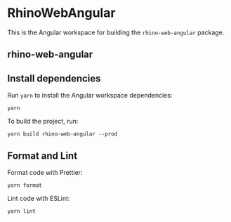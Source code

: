 # RhinoWebAngular

This is the Angular workspace for building the `rhino-web-angular` package.

## rhino-web-angular

## Install dependencies

Run `yarn` to install the Angular workspace dependencies:

```console
yarn
```

To build the project, run:

```console
yarn build rhino-web-angular --prod
```

## Format and Lint

Format code with Prettier:

```console
yarn format
```

Lint code with ESLint:

```console
yarn lint
```
